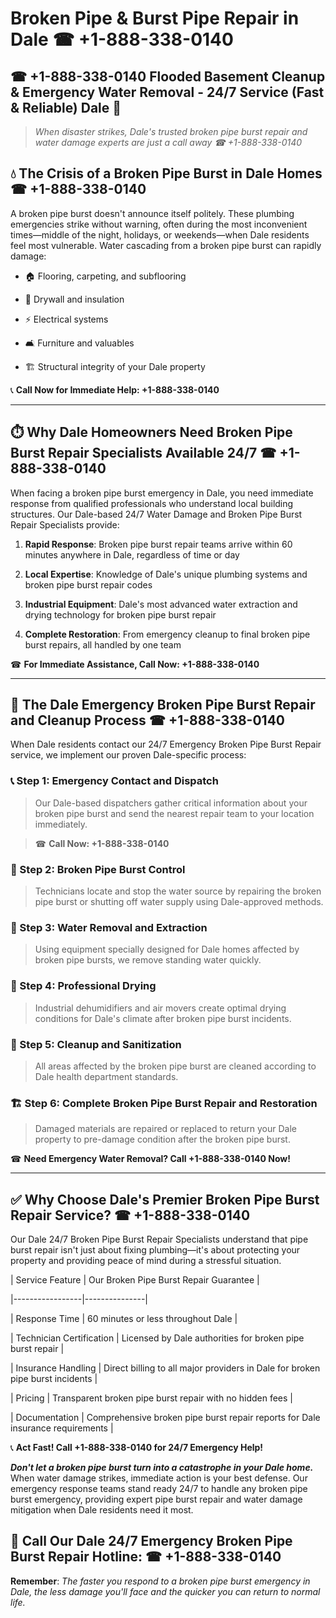 # Broken Pipe & Burst Pipe Repair in Dale ☎ +1-888-338-0140  
## ☎ +1-888-338-0140 Flooded Basement Cleanup & Emergency Water Removal - 24/7 Service (Fast & Reliable) Dale 🚨  

> *When disaster strikes, Dale's trusted broken pipe burst repair and water damage experts are just a call away ☎ +1-888-338-0140*  

## 💧 The Crisis of a Broken Pipe Burst in Dale Homes ☎ +1-888-338-0140  

A broken pipe burst doesn't announce itself politely. These plumbing emergencies strike without warning, often during the most inconvenient times—middle of the night, holidays, or weekends—when Dale residents feel most vulnerable. Water cascading from a broken pipe burst can rapidly damage:  

* 🏠 Flooring, carpeting, and subflooring  
* 🧱 Drywall and insulation  
* ⚡ Electrical systems  
* 🛋️ Furniture and valuables  
* 🏗️ Structural integrity of your Dale property  

📞 **Call Now for Immediate Help: +1-888-338-0140**  

---  

## ⏱️ Why Dale Homeowners Need Broken Pipe Burst Repair Specialists Available 24/7 ☎ +1-888-338-0140  

When facing a broken pipe burst emergency in Dale, you need immediate response from qualified professionals who understand local building structures. Our Dale-based 24/7 Water Damage and Broken Pipe Burst Repair Specialists provide:  

1. **Rapid Response**: Broken pipe burst repair teams arrive within 60 minutes anywhere in Dale, regardless of time or day  
2. **Local Expertise**: Knowledge of Dale's unique plumbing systems and broken pipe burst repair codes  
3. **Industrial Equipment**: Dale's most advanced water extraction and drying technology for broken pipe burst repair  
4. **Complete Restoration**: From emergency cleanup to final broken pipe burst repairs, all handled by one team  

☎ **For Immediate Assistance, Call Now: +1-888-338-0140**  

---  

## 🔧 The Dale Emergency Broken Pipe Burst Repair and Cleanup Process ☎ +1-888-338-0140  

When Dale residents contact our 24/7 Emergency Broken Pipe Burst Repair service, we implement our proven Dale-specific process:  

### 📞 Step 1: Emergency Contact and Dispatch  
> Our Dale-based dispatchers gather critical information about your broken pipe burst and send the nearest repair team to your location immediately.  
> ☎ **Call Now: +1-888-338-0140**  

### 🚿 Step 2: Broken Pipe Burst Control  
> Technicians locate and stop the water source by repairing the broken pipe burst or shutting off water supply using Dale-approved methods.  

### 🌊 Step 3: Water Removal and Extraction  
> Using equipment specially designed for Dale homes affected by broken pipe bursts, we remove standing water quickly.  

### 💨 Step 4: Professional Drying  
> Industrial dehumidifiers and air movers create optimal drying conditions for Dale's climate after broken pipe burst incidents.  

### 🧼 Step 5: Cleanup and Sanitization  
> All areas affected by the broken pipe burst are cleaned according to Dale health department standards.  

### 🏗️ Step 6: Complete Broken Pipe Burst Repair and Restoration  
> Damaged materials are repaired or replaced to return your Dale property to pre-damage condition after the broken pipe burst.  

☎ **Need Emergency Water Removal? Call +1-888-338-0140 Now!**  

---  

## ✅ Why Choose Dale's Premier Broken Pipe Burst Repair Service? ☎ +1-888-338-0140  

Our Dale 24/7 Broken Pipe Burst Repair Specialists understand that pipe burst repair isn't just about fixing plumbing—it's about protecting your property and providing peace of mind during a stressful situation.  

| Service Feature | Our Broken Pipe Burst Repair Guarantee |  
|-----------------|---------------|  
| Response Time | 60 minutes or less throughout Dale |  
| Technician Certification | Licensed by Dale authorities for broken pipe burst repair |  
| Insurance Handling | Direct billing to all major providers in Dale for broken pipe burst incidents |  
| Pricing | Transparent broken pipe burst repair with no hidden fees |  
| Documentation | Comprehensive broken pipe burst repair reports for Dale insurance requirements |  

📞 **Act Fast! Call +1-888-338-0140 for 24/7 Emergency Help!**  

***Don't let a broken pipe burst turn into a catastrophe in your Dale home.*** When water damage strikes, immediate action is your best defense. Our emergency response teams stand ready 24/7 to handle any broken pipe burst emergency, providing expert pipe burst repair and water damage mitigation when Dale residents need it most.  

## 📱 Call Our Dale 24/7 Emergency Broken Pipe Burst Repair Hotline: ☎ +1-888-338-0140  

**Remember**: *The faster you respond to a broken pipe burst emergency in Dale, the less damage you'll face and the quicker you can return to normal life.*